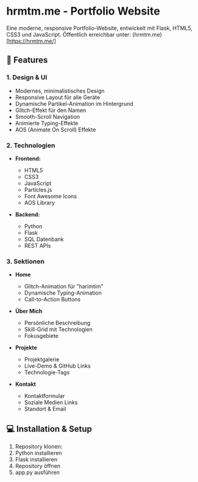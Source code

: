 # hrmtm.me - Portfolio Website

Eine moderne, responsive Portfolio-Website, entwickelt mit Flask, HTML5, CSS3 und JavaScript.
Öffentlich erreichbar unter: (hrmtm.me)[https://hrmtm.me/]

## 🚀 Features

### 1. Design & UI
- Modernes, minimalistisches Design
- Responsive Layout für alle Geräte
- Dynamische Partikel-Animation im Hintergrund
- Glitch-Effekt für den Namen
- Smooth-Scroll Navigation
- Animierte Typing-Effekte
- AOS (Animate On Scroll) Effekte

### 2. Technologien
- **Frontend:**
  - HTML5
  - CSS3
  - JavaScript
  - Particles.js
  - Font Awesome Icons
  - AOS Library
  
- **Backend:**
  - Python
  - Flask
  - SQL Datenbank
  - REST APIs

### 3. Sektionen
- **Home**
  - Glitch-Animation für "harimtim"
  - Dynamische Typing-Animation
  - Call-to-Action Buttons

- **Über Mich**
  - Persönliche Beschreibung
  - Skill-Grid mit Technologien
  - Fokusgebiete

- **Projekte**
  - Projektgalerie
  - Live-Demo & GitHub Links
  - Technologie-Tags

- **Kontakt**
  - Kontaktformular
  - Soziale Medien Links
  - Standort & Email

## 💻 Installation & Setup

1. Repository klonen:
2. Python installieren
3. Flask installieren
4. Repository öffnen
5. app.py ausführen

